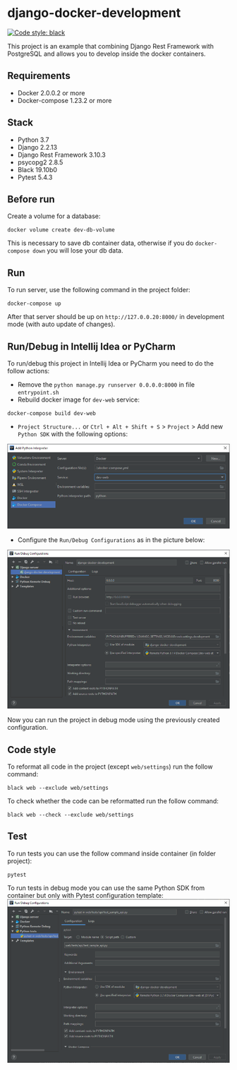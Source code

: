 # django-docker-development
[![Code style: black](https://img.shields.io/badge/code%20style-black-000000.svg)](https://github.com/psf/black)

This project is an example that combining Django Rest Framework with PostgreSQL and allows you to develop inside the docker containers. 


## Requirements
* Docker 2.0.0.2 or more
* Docker-compose 1.23.2 or more


## Stack
* Python 3.7
* Django 2.2.13
* Django Rest Framework 3.10.3
* psycopg2 2.8.5
* Black 19.10b0
* Pytest 5.4.3


## Before run
Create a volume for a database: 
```
docker volume create dev-db-volume
```
This is necessary to save db container data, otherwise if you do `docker-compose down` you will lose your db data.

## Run
To run server, use the following command in the project folder:
```
docker-compose up
```
After that server should be up on `http://127.0.0.20:8000/` in development mode (with auto update of changes).


## Run/Debug in Intellij Idea or PyCharm
To run/debug this project in Intellij Idea or PyCharm you need to do the follow actions:

* Remove the `python manage.py runserver 0.0.0.0:8000` in file `entrypoint.sh`
* Rebuild docker image for `dev-web` service:
```
docker-compose build dev-web
```
* `Project Structure...` or `Ctrl + Alt + Shift + S` > `Project` > Add new `Python SDK` with the following options:

![New python sdk](.github/readme_1.png)

* Configure the `Run/Debug Configurations` as in the picture below:

![Run/Debug config](.github/readme_2.png)

Now you can run the project in debug mode using the previously created configuration.


## Code style
To reformat all code in the project (except `web/settings`) run the follow command:
```
black web --exclude web/settings
```

To check whether the code can be reformatted run the follow command:
```
black web --check --exclude web/settings
```

## Test
To run tests you can use the follow command inside container (in folder project):
```
pytest
```

To run tests in debug mode you can use the same Python SDK from container but only with Pytest configuration template:
![Test debugging config](.github/readme_3.png)
